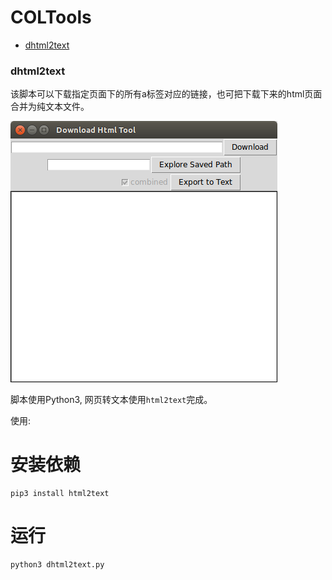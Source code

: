 # COLTools


<!-- @import "[TOC]" {cmd="toc" depthFrom=3 depthTo=6 orderedList=false} -->
<!-- code_chunk_output -->

* [dhtml2text](#dhtml2text)

<!-- /code_chunk_output -->

### dhtml2text

该脚本可以下载指定页面下的所有a标签对应的链接，也可把下载下来的html页面合并为纯文本文件。

![dhtml2text](./imgs/dhtml2text-01.png)

脚本使用Python3, 网页转文本使用`html2text`完成。

使用:


# 安装依赖
```
pip3 install html2text
```

# 运行
```
python3 dhtml2text.py
```
